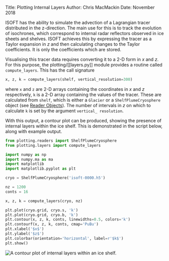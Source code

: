 Title: Plotting Internal Layers
Author: Chris MacMackin
Date: November 2018 

ISOFT has the ability to simulate the advection of a Lagrangian tracer
distributed in the z-direction. The main use for this is to track the
evolution of isochrones, which correspond to internal radar reflectors
observed in ice sheets and shelves. ISOFT achieves this by expressing
the tracer as a Taylor expansion in _z_ and then calculating changes
to the Taylor coefficients. It is only the coefficients which are
stored.

Visualising this tracer data requires converting it to a 2-D form in
_x_ and _z_. For this purpose, the plotting/[[layers.py]] module
provides a routine called `compute_layers`. This has the call
signature
```python
x, z, k = compute_layers(shelf, vertical_resolution=300)
```
where `x` and `z` are 2-D arrays containing the coordinates in _x_ and
_z_ respectively, `k` is a 2-D array containing the values of the
tracer. These are calculated from `shelf`, which is either a `Glacier`
or a `ShelfPlumeCryosphere` object (see
[Reader Objects](./readers.html)). The number of intervals in _z_ on
which to calculate `k` is set by the argument `vertical_ resolution`.

With this output, a contour plot can be produced, showing the presence
of internal layers within the ice shelf. This is demonstrated in the
script below, along with example output.

```python
from plotting.readers import ShelfPlumeCryosphere
from plotting.layers import compute_layers

import numpy as np
import numpy.ma as ma
import matplotlib
import matplotlib.pyplot as plt

cryo = ShelfPlumeCryosphere('isoft-0000.h5')

nz = 1200
conts = 16

x, z, k = compute_layers(cryo, nz)

plt.plot(cryo.grid, cryo.s, 'k')
plt.plot(cryo.grid, cryo.b, 'k')
plt.contour(x, z, k, conts, linewidths=0.5, colors='k')
plt.contourf(x, z, k, conts, cmap='PuBu')
plt.xlabel('$x$')
plt.ylabel('$z$')
plt.colorbar(orientation='horizontal', label=r'$k$')
plt.show()
```

![A contour plot of internal layers within an ice shelf.](|media|/layers.svg)
